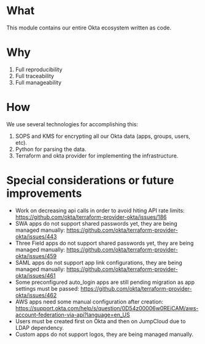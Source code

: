 # What

This module contains our entire Okta ecosystem written as code.

# Why

1. Full reproducibility
2. Full traceability
3. Full manageability

# How

We use several technologies for accomplishing this:

1. SOPS and KMS for encrypting all our Okta data (apps, groups, users, etc).
2. Python for parsing the data.
3. Terraform and okta provider for implementing the infrastructure.

# Special considerations or future improvements

- Work on decreasing api calls in order to avoid hiting API rate limits:
  https://github.com/okta/terraform-provider-okta/issues/186
- SWA apps do not support shared passwords yet, they are being managed manually:
  https://github.com/okta/terraform-provider-okta/issues/443
- Three Field apps do not support shared passwords yet, they are being managed manually:
  https://github.com/okta/terraform-provider-okta/issues/459
- SAML apps do not support app link configurations, they are being managed manually:
  https://github.com/okta/terraform-provider-okta/issues/461
- Some preconfigured auto_login apps are still pending migration as app settings must be passed:
  https://github.com/okta/terraform-provider-okta/issues/462
- AWS apps need some manual configuration after creation:
  https://support.okta.com/help/s/question/0D54z00006w0REiCAM/aws-account-federation-via-api?language=en_US
- Users must be created first on Okta and then on JumpCloud due to LDAP dependency.
- Custom apps do not support logos, they are being managed manually.
